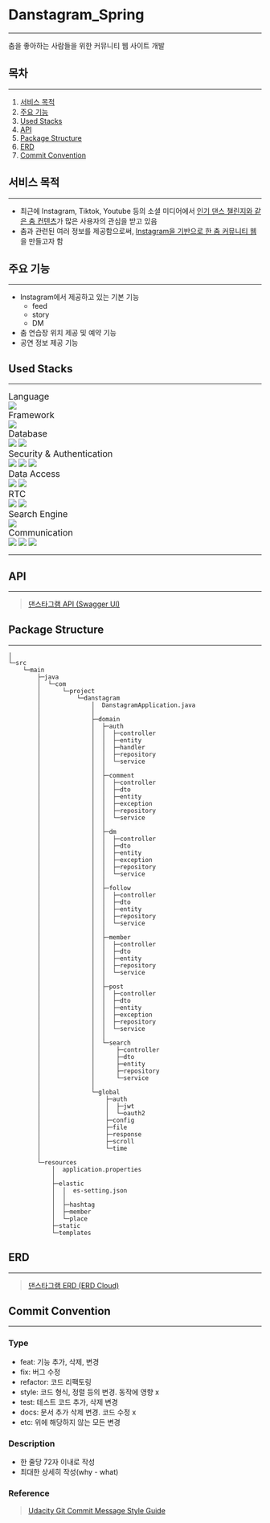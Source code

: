 # Danstagram_Spring
***
춤을 좋아하는 사람들을 위한 커뮤니티 웹 사이트 개발

## 목차
***
1. [서비스 목적](#서비스-목적)
2. [주요 기능](#주요-기능)
3. [Used Stacks](#used-stacks)
4. [API](#api)
5. [Package Structure](#package-structure)
6. [ERD](#erd)
7. [Commit Convention](#commit-convention)

## 서비스 목적
*** 
* 최근에 Instagram, Tiktok, Youtube 등의 소셜 미디어에서 <u>인기 댄스 챌린지와 같은 춤 컨텐츠</u>가 많은 사용자의 관심을 받고 있음
* 춤과 관련된 여러 정보를 제공함으로써, <u>Instagram을 기반으로 한 춤 커뮤니티 웹</u>을 만들고자 함

## 주요 기능
***
* Instagram에서 제공하고 있는 기본 기능
  * feed
  * story
  * DM
* 춤 연습장 위치 제공 및 예약 기능
* 공연 정보 제공 기능

## Used Stacks
***
<div>
    <span style="font-size: 13pt">Language</span>
    <div width="100%">
        <img src="https://img.shields.io/badge/java-007396?style=for-the-badge&logo=java&logoColor=white">
    </div>
    <span style="font-size: 13pt">Framework</span>
    <div width="100%">
        <img src="https://img.shields.io/badge/springboot-6DB33F?style=for-the-badge&logo=springboot&logoColor=white">
    </div>
    <span style="font-size: 13pt">Database</span>
    <div width="100%">
        <img src="https://img.shields.io/badge/mysql-4479A1?style=for-the-badge&logo=mysql&logoColor=white">
        <img src="https://img.shields.io/badge/redis-FF4438?style=for-the-badge&logo=redis&logoColor=white">
    </div>
    <span style="font-size: 13pt">Security & Authentication</span>
    <div width="100%">
        <img src="https://img.shields.io/badge/spring security-6DB33F?style=for-the-badge&logo=spring security&logoColor=white">
        <img src="https://img.shields.io/badge/jwt-000000?style=for-the-badge&logo=json web tokens&logoColor=white">
        <img src="https://img.shields.io/badge/oauth2-EB5424?style=for-the-badge&logo=oauth2&logoColor=white">
    </div>
    <span style="font-size: 13pt">Data Access</span>
    <div width="100%">
        <img src="https://img.shields.io/badge/spring data jpa-6DB33F?style=for-the-badge&logo=spring boot&logoColor=white">
        <img src="https://img.shields.io/badge/querydsl-4479A1?style=for-the-badge&logo=querydsl&logoColor=white">
    </div>
    <span style="font-size: 13pt">RTC</span>
    <div width="100%">
        <img src="https://img.shields.io/badge/websocket-EB5424?style=for-the-badge&logo=websocket&logoColor=white">
        <img src="https://img.shields.io/badge/stomp-006340?style=for-the-badge&logo=stomp&logoColor=white">
    </div>
    <span style="font-size: 13pt">Search Engine</span>
    <div width="100%">
        <img src="https://img.shields.io/badge/elasticsearch-005571?style=for-the-badge&logo=elasticsearch&logoColor=white">
    </div>
    <span style="font-size: 13pt">Communication</span>
    <div width="100%">
        <img src="https://img.shields.io/badge/github-181717?style=for-the-badge&logo=github&logoColor=white">
        <img src="https://img.shields.io/badge/google sheets-34A853?style=for-the-badge&logo=google sheets&logoColor=white">
        <img src="https://img.shields.io/badge/swagger-85EA2D?style=for-the-badge&logo=swagger&logoColor=white">
    </div>
</div>

***
## API
***
> [댄스타그램 API (Swagger UI)]()

## Package Structure
***
```text
│
└─src
    └─main
        ├─java
        │  └─com
        │      └─project
        │          └─danstagram
        │              │  DanstagramApplication.java
        │              │
        │              ├─domain
        │              │  ├─auth
        │              │  │  ├─controller
        │              │  │  ├─entity
        │              │  │  ├─handler
        │              │  │  ├─repository
        │              │  │  └─service
        │              │  │
        │              │  ├─comment
        │              │  │  ├─controller
        │              │  │  ├─dto
        │              │  │  ├─entity
        │              │  │  ├─exception
        │              │  │  ├─repository
        │              │  │  └─service
        │              │  │
        │              │  ├─dm
        │              │  │  ├─controller
        │              │  │  ├─dto
        │              │  │  ├─entity
        │              │  │  ├─exception
        │              │  │  ├─repository
        │              │  │  └─service
        │              │  │
        │              │  ├─follow
        │              │  │  ├─controller
        │              │  │  ├─dto
        │              │  │  ├─entity
        │              │  │  ├─repository
        │              │  │  └─service
        │              │  │
        │              │  ├─member
        │              │  │  ├─controller
        │              │  │  ├─dto
        │              │  │  ├─entity
        │              │  │  ├─repository
        │              │  │  └─service
        │              │  │
        │              │  ├─post
        │              │  │  ├─controller
        │              │  │  ├─dto
        │              │  │  ├─entity
        │              │  │  ├─exception
        │              │  │  ├─repository
        │              │  │  └─service
        │              │  │
        │              │  └─search
        │              │      ├─controller
        │              │      ├─dto
        │              │      ├─entity
        │              │      ├─repository
        │              │      └─service
        │              │
        │              └─global
        │                  ├─auth
        │                  │  ├─jwt
        │                  │  └─oauth2
        │                  ├─config
        │                  ├─file
        │                  ├─response
        │                  ├─scroll
        │                  └─time
        │
        └─resources
            │  application.properties
            │
            ├─elastic
            │  │  es-setting.json
            │  │
            │  ├─hashtag
            │  ├─member
            │  └─place
            ├─static
            └─templates
```

## ERD
***
> [댄스타그램 ERD (ERD Cloud)](https://www.erdcloud.com/d/dBGyg8uznH2qpLnhg)

## Commit Convention
***
### Type
* feat: 기능 추가, 삭제, 변경
* fix: 버그 수정
* refactor: 코드 리팩토링
* style: 코드 형식, 정렬 등의 변경. 동작에 영향 x
* test: 테스트 코드 추가, 삭제 변경
* docs: 문서 추가 삭제 변경. 코드 수정 x
* etc: 위에 해당하지 않는 모든 변경

### Description
* 한 줄당 72자 이내로 작성
* 최대한 상세히 작성(why - what)

### Reference
> [Udacity Git Commit Message Style Guide](https://udacity.github.io/git-styleguide/, "git style guide")